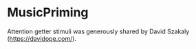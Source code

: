 # MusicPriming


Attention getter stimuli was generously shared by David Szakaly (https://davidope.com/).
